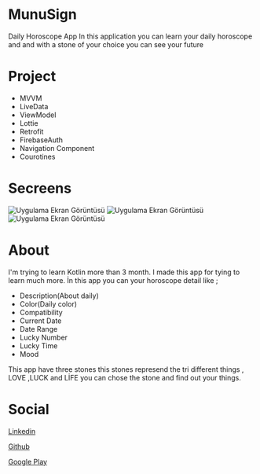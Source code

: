 # MunuSign
Daily Horoscope App
In this application you can learn your daily horoscope and and with a stone of your choice you can see your future

# Project
- MVVM
- LiveData
- ViewModel
- Lottie
- Retrofit
- FirebaseAuth
- Navigation Component
- Courotines

# Secreens
![Uygulama Ekran Görüntüsü](https://i.hizliresim.com/rwipvmm.png)
![Uygulama Ekran Görüntüsü](https://i.hizliresim.com/hk2evdc.png)
![Uygulama Ekran Görüntüsü](https://i.hizliresim.com/hm4mlhd.png)

# About
I'm trying to learn Kotlin more than 3 month. I made this app for tying to learn much more. İn this app you can your horoscope detail like ;
- Description(About daily)
- Color(Daily color)
- Compatibility
- Current Date
- Date Range
- Lucky Number
- Lucky Time
- Mood

This app have three stones this stones represend the tri different things , LOVE ,LUCK and LİFE you can chose the stone and find out your things.

# Social
  [Linkedin](https://www.linkedin.com/in/serdarakcay/)
  
  [Github](https://github.com/srdrakcay)
  
  [Google Play](https://play.google.com/store/apps/developer?id=Serdar+Ak%C3%A7ay)
  

